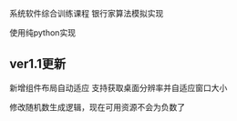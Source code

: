 系统软件综合训练课程 银行家算法模拟实现 

使用纯python实现

## ver1.1更新  
新增组件布局自动适应 支持获取桌面分辨率并自适应窗口大小

修改随机数生成逻辑，现在可用资源不会为负数了
